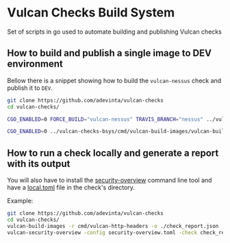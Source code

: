 # Vulcan Checks Build System

Set of scripts in go used to automate building and publishing Vulcan checks

## How to build and publish a single image to DEV environment

Bellow there is a snippet showing how to build the `vulcan-nessus` check and publish it to `DEV`.

```sh
git clone https://github.com/adevinta/vulcan-checks
cd vulcan-checks/

CGO_ENABLED=0 FORCE_BUILD="vulcan-nessus" TRAVIS_BRANCH="nessus" ../vulcan-checks-bsys/cmd/vulcan-detect-images/vulcan-detect-images cmd images_to_build

CGO_ENABLED=0 ../vulcan-checks-bsys/cmd/vulcan-build-images/vulcan-build-images -i ./images_to_build
```

## How to run a check locally and generate a report with its output

You will also have to install the [security-overview](https://github.com/adevinta/security-overview) command line
tool and have a [local.toml](https://github.com/adevinta/vulcan-checks/blob/master/cmd/vulcan-exposed-http/local.toml.example) file in the check's directory.

Example:

```sh
git clone https://github.com/adevinta/vulcan-checks
cd vulcan-checks/
vulcan-build-images -r cmd/vulcan-http-headers -o ./check_report.json
vulcan-security-overview -config security-overview.toml -check check_report.json
```
